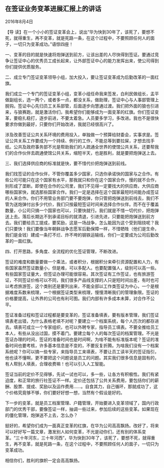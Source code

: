 ## 在签证业务变革进展汇报上的讲话

2016年8月4日



【导  读】在一个小小的签证变革会上，说出“华为快到30年了，该死了，要想不死，就得重生，再不变革，就是死路一条，在这个过程中，不要照顾任何人的面子，一切只为变革成功。”语惊四座！



一、变革的目的就是快速将炮弹送到前方，让该出差的人尽快得到签证。要通过竞争让签证中心的优秀员工成长起来，让外部签证中心的能力发挥出来，使公司得到你们提供优质服务。

二、成立专门签证变革领导小组，加大投入，要让签证变革成为后勤改革的一面红旗。

我们成立一个专门的签证变革小组，变革小组任命我来签发，白利民做组长，孟平做副组长，选一两个，或者多一点，都没关系，做助理，签证中心与人事部管理上脱钩。签证中心先归员工关系部管，后面逐步向慧通过渡。我们把外面的狼也引进来，与狼赛跑，就是激活你们，我希望你们能够成为一面变革的红旗。你们签证变革，要稳扎稳打，逐步前进，不要太着急。人员要多学习，多改进。我也不是很快要求你做到最好，只要你们开始改进，我就已经很高兴了。

涉及改善签证公共关系环境的费用投入，单独做一个预算给财委会，实事求是。签证公共关系工作要成为一个持续、例行的工作，不能总等到要拉屎，才想去找手纸。公共及政府事务部不光是帮助我们的人疏通全世界的使馆公共关系，还要帮我们的合作伙伴去疏通使馆公共关系，缩短半天，也是胜利，就是要把炮弹送上去。

三、我们选择供应商的标准就是快，要不惜代价把炮弹送到前线。

我们找签证的合作伙伴，不管你覆盖多少国家，只选你承诺快的国家与之合作。有些公司可能只在这个国家有水平，那我就只和你在这个国家合作，慢的就不合作，别形成了垄断。即使在合作的公司里，我们不见得一定要找大的供应商，大供应商哪些国家快，就选那些国家合作。我们一定是选择在这个国家最短时间能办成签证的人来合作。你们不用管业务部门要不要炮弹，你只管把炮弹送到前线去，我们不管为送炮弹付出多少代价，我们只按最短签证时间来选择合作伙伴。而不在于覆盖数量，小公司只搞一个国家也可以，只要快就行。我们就是不惜一切代价，把炮弹送上去。落后长期达不到承诺目标的就清退，引进先进，只要能把炮弹送到前方去。我们要给员工提成，要奖励，这是一场战争，怎么能因为这个受到阻挠呢？我们只要快！我们要像当年朝鲜战争志愿军后勤保障一样，不惜牺牲（他们是生命，我们是金钱）建成一条打不烂、炸不垮的钢铁运输线，你们一定要成为公司后勤改革的一面红旗。

四、打开思路，多角度、全流程的优化签证管理，不断改进。

签证的难度和数量要做一个乘法，或者积分，根据积分来牵引资源配置和人力，有些国家虽然签证数量小，但是难，可以多配人。也要配置强人，级别可以高一些。有些国家签证量大，但签证办理可能很容易。其次签证有工作签证，也有旅游签证，不同签证价格可以不同，我们很多产品线支撑的人只是短时间出差，有时也可以考虑旅游签，这个类别还是要列出来，不能全部以工作类签证为中心，一个是根据难度系数来梳理，一个根据签证类型来梳理，慢慢清晰我们的管理象限。签证的价格要提高，让外界的公司也有利可图。我们内部有许多成本未算，对合作不公平。

签证准备过程和签证过程都是要变革的，签证准备填表，要有版本管理，我们签证填表老出错，为什么表格老填不对呢？要建立一个档案系统，每个人历次的都存进去。填表可成立一个专家组织，也可以外聘专家，指导员工填表。不要全推给员工本人，有些从没出过国，摸不着门。要建立每个人的每次签证的档案管理。不光是签证办理的时间，签证的准备时间也是时间啊，为啥不能有标准版本呢？签证的准备时间也要考核，许多基本信息是不变的，不要反复折腾。为啥我们没有一个档案系统呢？你可以搞一些专家，来指导员工来填表，不要让员工读半天的签证指引，他也读不懂啊，更不要把这个问题说是员工的问题。其实我们很多信息是固有的，有人帮别人填表，合理收费嘛！也可以引入人工智能。

签证当前的定价不见得够，先试一试也可以，多一些，让各方有积极性。我们有紧迫度，和正常的旅行社签证不一样。定价还包括了公共关系费用，要包括你们的薪酬、股票、提成、奖励以及运作费用……。自食其力，自己循环，那就成功了，这个价格究竟够不够，你们要好好想一想，当然有个假设是好的。

下一步的变革，就是员工档案管理、户籍管理，开始要进入变革领域了，国内行政部门的优秀干部，要像签证一样，抽调一些过来，参加后续的这些变革。如果现在的僵化管理，炮弹送不上去，怎么办？

挺好的，希望你们成为一面真正变革的红旗，在华为公司高高飘扬。改好了，将来可以好好写一篇文章，激发别人如何变革，不光是动你们，还有别的体系变革。“三十年河东，三十年河西”，华为快到30年了，该死了，要想不死，就得重生，再不变革，就是死路一条，在这个过程中，不要照顾任何人的面子，一切只为变革成功。

相信你们，胜利的旗帜一定会高高飘扬。
